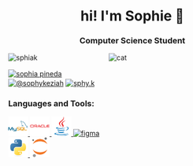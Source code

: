 <h1 align="center">hi! I'm Sophie 🩷</h1>
<h3 align="center">Computer Science Student</h3>

<img align="right" alt="cat" width="300" height="300" src="https://th.bing.com/th/id/R.245f521ebb6f18153490587f70492f4d?rik=ZJfuEplX6AJLAw&riu=http%3a%2f%2f24.media.tumblr.com%2f245f521ebb6f18153490587f70492f4d%2ftumblr_mmm85kOfvj1s8f329o1_250.gif&ehk=%2bcywEluBWpGjbhZIcyHjqenSpGFqmes1qiQ8V7xLS%2bY%3d&risl=&pid=ImgRaw&r=0">

<p align="left"> <img src="https://komarev.com/ghpvc/?username=sphiak&label=Profile%20views&color=f11373&style=flat" alt="sphiak" /> </p>

<p align="left">
<a href="www.linkedin.com/in/sophiakeziah" target="blank"><img align="center" src="https://raw.githubusercontent.com/rahuldkjain/github-profile-readme-generator/master/src/images/icons/Social/linked-in-alt.svg" alt="sophia pineda" height="30" width="40" /></a>
<a href="https://hashnode.com/@sophykeziah" target="blank"><img align="center" src="https://raw.githubusercontent.com/rahuldkjain/github-profile-readme-generator/master/src/images/icons/Social/hashnode.svg" alt="@sophykeziah" height="30" width="40" /></a>
<a href="discordapp.com/users/829753058082553887" target="blank"><img align="center" src="https://raw.githubusercontent.com/rahuldkjain/github-profile-readme-generator/master/src/images/icons/Social/discord.svg" alt="sphy.k" height="30" width="40" /></a>
</p>

<h3 align="left">Languages and Tools:</h3>
<p align="left">
  <a href="https://www.mysql.com/" target="_blank" rel="noreferrer">
    <img src="https://raw.githubusercontent.com/devicons/devicon/master/icons/mysql/mysql-original-wordmark.svg" alt="mysql" width="40" height="40"/>
  </a>
  <a href="https://www.oracle.com/" target="_blank" rel="noreferrer">
    <img src="https://raw.githubusercontent.com/devicons/devicon/master/icons/oracle/oracle-original.svg" alt="oracle" width="40" height="40"/>
  </a>
  <a href="https://www.java.com/" target="_blank" rel="noreferrer">
    <img src="https://raw.githubusercontent.com/devicons/devicon/master/icons/java/java-original.svg" alt="java" width="40" height="40"/>
  </a>
  <a href="https://www.figma.com/" target="_blank" rel="noreferrer">
    <img src="https://www.vectorlogo.zone/logos/figma/figma-icon.svg" alt="figma" width="40" height="40"/>
  </a>
  <a href="https://www.python.org" target="_blank" rel="noreferrer">
    <img src="https://raw.githubusercontent.com/devicons/devicon/master/icons/python/python-original.svg" alt="python" width="40" height="40"/>
  </a>
  <a href="https://jupyter.org/" target="_blank" rel="noreferrer">
    <img src="https://raw.githubusercontent.com/devicons/devicon/master/icons/jupyter/jupyter-original.svg" alt="jupyter" width="40" height="40"/>
  </a>
</p>


